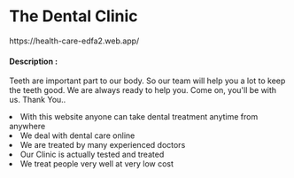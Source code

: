 <h1>The Dental Clinic</h1>
https://health-care-edfa2.web.app/

<h4>Description : </h4>
<p>Teeth are important part to our body. So our team will help you a lot to keep the teeth good. We are always ready to help you. Come on, you'll be with us. Thank You..</P>

<li>With this website anyone can take dental treatment anytime from anywhere</li>
<li>We deal with dental care online</li>
<li>We are treated by many experienced doctors</li>
<li>Our Clinic is actually tested and treated</li>
<li>We treat people very well at very low cost</li>

